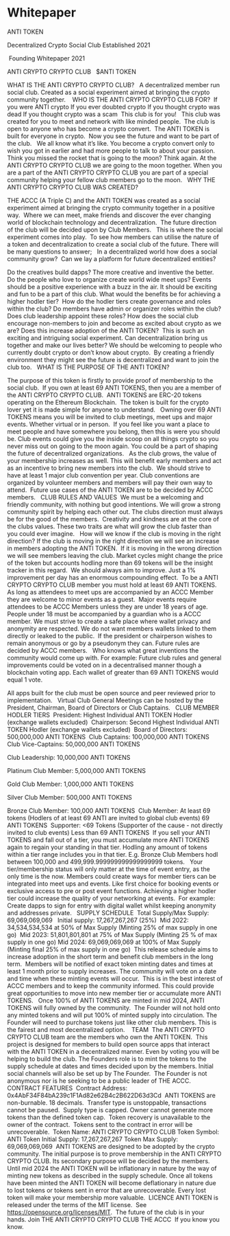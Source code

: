 # Whitepaper

ANTI TOKEN


Decentralized Crypto Social Club Established 2021

 Founding Whitepaper 2021

ANTI CRYPTO CRYPTO CLUB   $ANTI TOKEN


WHAT IS THE ANTI CRYPTO CRYPTO CLUB?   A decentralized member run social club.
Created as a social experiment aimed at bringing the crypto community together.    WHO IS THE ANTI CRYPTO CRYPTO CLUB FOR?  If you were ANTI crypto
If you ever doubted crypto
If you thought crypto was dead
If you thought crypto was a scam
 This club is for you!   This club was created for you to meet and network with like minded people.
 The club is open to anyone who has become a crypto convert.  The ANTI TOKEN is built for everyone in crypto.  Now you see the future and want to be part of the club.   We all know what it’s like. You become a crypto convert only to wish you got in earlier and had more people to talk to about your passion.  
Think you missed the rocket that is going to the moon? Think again. At the ANTI CRYPTO CRYPTO CLUB we are going to the moon together. When you are a part of the ANTI CRYPTO CRYPTO CLUB you are part of a special community helping your fellow club members go to the moon.
  WHY THE ANTI CRYPTO CRYPTO CLUB WAS CREATED?

THE ACCC (A Triple C) and the ANTI TOKEN was created as a social experiment aimed at bringing the crypto community together in a positive way.  Where we can meet, make friends and discover the ever changing world of blockchain technology and decentralization.  The future direction of the club will be decided upon by Club Members.   This is where the social experiment comes into play.  To see how members can utilise the nature of a token and decentralization to create a social club of the future. There will be many questions to answer;   In a decentralized world how does a social community grow?  Can we lay a platform for future decentralized entities?

Do the creatives build dapps? The more creative and inventive the better.
Do the people who love to organize create world wide meet ups? Events should be a positive experience with a buzz in the air. It should be exciting and fun to be a part of this club. What would the benefits be for achieving a higher hodler tier?  How do the hodler tiers create governance and roles within the club? Do members have admin or organizer roles within the club? Does club leadership appoint these roles? How does the social club encourage non-members to join and become as excited about crypto as we are? Does this increase adoption of the ANTI TOKEN?  This is such an exciting and intriguing social experiment. 
Can decentralization bring us together and make our lives better?
We should be welcoming to people who currently doubt crypto or don’t know about crypto.  By creating a friendly environment they might see the future is decentralized and want to join the club too.   WHAT IS THE PURPOSE OF THE ANTI TOKEN?

The purpose of this token is firstly to provide proof of membership to the social club.  If you own at least 69 ANTI TOKENS, then you are a member of the ANTI CRYPTO CRYPTO CLUB. 
ANTI TOKENS are ERC-20 tokens operating on the Ethereum Blockchain.  The token is built for the crypto lover yet it is made simple for anyone to understand.   Owning over 69 ANTI TOKENS means you will be invited to club meetings, meet ups and major events. Whether virtual or in person.  If you feel like you want a place to meet people and have somewhere you belong, then this is were you should be. Club events could give you the inside scoop on all things crypto so you never miss out on going to the moon again. You could be a part of shaping the future of decentralized organizations.   As the club grows, the value of your membership increases as well. This will benefit early members and act as an incentive to bring new members into the club. 
 We should strive to have at least 1 major club convention per year. Club conventions are organized by volunteer members and members will pay their own way to attend.  Future use cases of the ANTI TOKEN are to be decided by ACCC members.   CLUB RULES AND VALUES
 We must be a welcoming and friendly community, with nothing but good intentions. 
We will grow a strong community spirit by helping each other out. The clubs direction must always be for the good of the members.  Creativity and kindness are at the core of the clubs values. 
These two traits are what will grow the club faster than you could ever imagine.   How will we know if the club is moving in the right direction? If the club is moving in the right direction we will see an increase in members adopting the ANTI TOKEN.  If it is moving in the wrong direction we will see members leaving the club. Market cycles might change the price of the token but accounts hodling more than 69 tokens will be the insight tracker in this regard.  We should always aim to improve. Just a 1% improvement per day has an enormous compounding effect.  To be a ANTI CRYPTO CRYPTO CLUB member you must hold at least 69 ANTI TOKENS.   As long as attendees to meet ups are accompanied by an ACCC Member they are welcome to minor events as a guest.  Major events require attendees to be ACCC Members unless they are under 18 years of age.  People under 18 must be accompanied by a guardian who is a ACCC member. We must strive to create a safe place where wallet privacy and anonymity are respected. We do not want members wallets linked to them directly or leaked to the public. 
If the president or chairperson wishes to remain anonymous or go by a pseudonym they can. 
Future rules are decided by ACCC members.   Who knows what great inventions the community would come up with.
For example: Future club rules and general improvements could be voted on in a decentralised manner though a blockchain voting app. Each wallet of greater than 69 ANTI TOKENS would equal 1 vote.

All apps built for the club must be open source and peer reviewed prior to implementation.  
Virtual Club General Meetings can be hosted by the President, Chairman, Board of Directors or Club Captains.  
CLUB MEMBER HODLER TIERS  President: Highest Individual ANTI TOKEN Hodler (exchange wallets excluded)  Chairperson: Second Highest Individual ANTI TOKEN Hodler (exchange wallets excluded)  Board of Directors:
500,000,000 ANTI TOKENS 
Club Captains:
100,000,000 ANTI TOKENS   Club Vice-Captains: 50,000,000 ANTI TOKENS

Club Leadership:
10,000,000 ANTI TOKENS

Platinum Club Member:
5,000,000 ANTI TOKENS

Gold Club Member:
1,000,000 ANTI TOKENS

Silver Club Member:
500,000 ANTI TOKENS

Bronze Club Member:
100,000 ANTI TOKENS
 Club Member: At least 69 tokens (Hodlers of at least 69 ANTI are invited to global club events)
69 ANTI TOKENS
 Supporter: <69 Tokens (Supporter of the cause - not directly invited to club events) Less than 69 ANTI TOKENS  If you sell your ANTI TOKENS and fall out of a tier, you must accumulate more ANTI TOKENS again to regain your standing in that tier. 
Hodling any amount of tokens within a tier range includes you in that tier. E.g. Bronze Club Members hodl between 100,000 and 499,999.999999999999999999 tokens.   Your tier/membership status will only matter at the time of event entry, as the only time is the now. Members could create ways for member tiers can be integrated into meet ups and events. Like first choice for booking events or exclusive access to pre or post event functions. Achieving a higher hodler tier could increase the quality of your networking at events.  For example: Create dapps to sign for entry with digital wallet whilst keeping anonymity and addresses private.
  SUPPLY SCHEDULE
 Total Supply/Max Supply: 69,069,069,069  
Initial supply: 17,267,267,267 (25%) 
Mid 2022: 34,534,534,534 at 50% of Max Supply (Minting 25% of max supply in one go)  Mid 2023: 51,801,801,801 at 75% of Max Supply (Minting 25 % of max supply in one go) 
Mid 2024: 69,069,069,069 at 100% of Max Supply (Minting final 25% of max supply in one go) 
This release schedule aims to increase adoption in the short term and benefit club members in the long term.  Members will be notified of exact token minting dates and times at least 1 month prior to supply increases. The community will vote on a date and time when these minting events will occur.  This is in the best interest of ACCC members and to keep the community informed. This could provide great opportunities to move into new member tier or accumulate more ANTI TOKENS. 
 
Once 100% of ANTI TOKENS are minted in mid 2024, ANTI TOKENS will fully owned by the community. 
The Founder will not hold onto any minted tokens and will put 100% of minted supply into circulation. The Founder will need to purchase tokens just like other club members. This is the fairest and most decentralized option.   
TEAM  The ANTI CRYPTO CRYPTO CLUB team are the members who own the ANTI TOKEN.  This project is designed for members to build open source apps that interact with the ANTI TOKEN in a decentralized manner. Even by voting you will be helping to build the club. The Founders role is to mint the tokens to the supply schedule at dates and times decided upon by the members. Initial social channels will also be set up by The Founder.  The Founder is not anonymous nor is he seeking to be a public leader of THE ACCC. 
CONTRACT FEATURES  Contract Address: 0x4AbF34F84bA239c1F1Ad82e62B4c2B622D63d3Cd  ANTI TOKENS are non-burnable.
18 decimals.   Transfer type is unstoppable, transactions cannot be paused.  Supply type is capped. Owner cannot generate more tokens than the defined token cap.  Token recovery is unavailable to the owner of the contract.  Tokens sent to the contract in error will be unrecoverable.  Token Name: ANTI CRYPTO CRYPTO CLUB Token Symbol: ANTI
Token Initial Supply: 17,267,267,267
Token Max Supply:  69,069,069,069  ANTI TOKENS are designed to be adopted by the crypto community. The initial purpose is to prove membership in the ANTI CRYPTO CRYPTO CLUB. Its secondary purpose will be decided by the members. 
Until mid 2024 the ANTI TOKEN will be inflationary in nature by the way of minting new tokens as described in the supply schedule. Once all tokens have been minted the ANTI TOKEN will become deflationary in nature due to lost tokens or tokens sent in error that are unrecoverable. Every lost token will make your membership more valuable.
 LICENCE
ANTI TOKEN is released under the terms of the MIT license.  See https://opensource.org/licenses/MIT.
 The future of the club is in your hands. Join THE ANTI CRYPTO CRYPTO CLUB 
THE ACCC  If you know you know.
